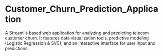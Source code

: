 # Customer_Churn_Prediction_Application
A Streamlit-based web application for analyzing and predicting telecom customer churn. It features data visualization tools, predictive modeling (Logistic Regression &amp; SVC), and an interactive interface for user input and predictions.
